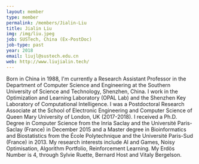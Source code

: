 ```yaml
---
layout: member
type: member
permalink: /members/Jialin-Liu
title: Jialin Liu
img: /img/liu.jpeg
job: SUSTech, China (Ex-PostDoc)
job-type: past
year: 2018
email: liujl@sustech.edu.cn
web: http://www.liujialin.tech/
---
```


Born in China in 1988, I'm currently a Research Assistant Professor in the Department of Computer Science and Engineering at the Southern University of Science and Technology, Shenzhen, China. I work in the Optimization and Learning Laboratory (OPAL Lab) and the Shenzhen Key Laboratory of Computational Intelligence. I was a Postdoctoral Research Associate at the School of Electronic Engineering and Computer Science of Queen Mary University of London, UK (2017-2018). I received a Ph.D. Degree in Computer Science from the Inria Saclay and the Université Paris-Saclay (France) in December 2015 and a Master degree in Bioinformatics and Biostatistics from the École Polytechnique and the Université Paris-Sud (France) in 2013. My research interests include AI and Games, Noisy Optimisation, Algorithm Portfolio, Reinforcement Learning.
My Erdös Number is 4, through Sylvie Ruette, Bernard Host and Vitaly Bergelson.